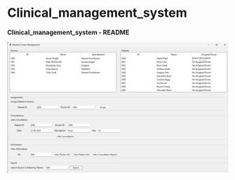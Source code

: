 # Clinical_management_system

**Clinical_management_system - README**

![Clinical_management_system](screenshot.jpg)

